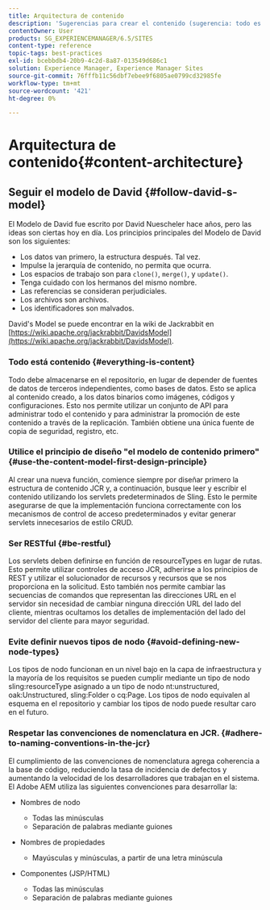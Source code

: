 ```yaml
---
title: Arquitectura de contenido
description: 'Sugerencias para crear el contenido (sugerencia: todo es contenido)'
contentOwner: User
products: SG_EXPERIENCEMANAGER/6.5/SITES
content-type: reference
topic-tags: best-practices
exl-id: bcebbdb4-20b9-4c2d-8a87-013549d686c1
solution: Experience Manager, Experience Manager Sites
source-git-commit: 76fffb11c56dbf7ebee9f6805ae0799cd32985fe
workflow-type: tm+mt
source-wordcount: '421'
ht-degree: 0%

---
```


# Arquitectura de contenido{#content-architecture}

## Seguir el modelo de David {#follow-david-s-model}

El Modelo de David fue escrito por David Nuescheler hace años, pero las ideas son ciertas hoy en día. Los principios principales del Modelo de David son los siguientes:

* Los datos van primero, la estructura después. Tal vez.
* Impulse la jerarquía de contenido, no permita que ocurra.
* Los espacios de trabajo son para `clone()`, `merge()`, y `update()`.
* Tenga cuidado con los hermanos del mismo nombre.
* Las referencias se consideran perjudiciales.
* Los archivos son archivos.
* Los identificadores son malvados.

David&#39;s Model se puede encontrar en la wiki de Jackrabbit en [https://wiki.apache.org/jackrabbit/DavidsModel](https://wiki.apache.org/jackrabbit/DavidsModel).

### Todo está contenido {#everything-is-content}

Todo debe almacenarse en el repositorio, en lugar de depender de fuentes de datos de terceros independientes, como bases de datos. Esto se aplica al contenido creado, a los datos binarios como imágenes, códigos y configuraciones. Esto nos permite utilizar un conjunto de API para administrar todo el contenido y para administrar la promoción de este contenido a través de la replicación. También obtiene una única fuente de copia de seguridad, registro, etc.

### Utilice el principio de diseño &quot;el modelo de contenido primero&quot; {#use-the-content-model-first-design-principle}

Al crear una nueva función, comience siempre por diseñar primero la estructura de contenido JCR y, a continuación, busque leer y escribir el contenido utilizando los servlets predeterminados de Sling. Esto le permite asegurarse de que la implementación funciona correctamente con los mecanismos de control de acceso predeterminados y evitar generar servlets innecesarios de estilo CRUD.

### Ser RESTful {#be-restful}

Los servlets deben definirse en función de resourceTypes en lugar de rutas. Esto permite utilizar controles de acceso JCR, adherirse a los principios de REST y utilizar el solucionador de recursos y recursos que se nos proporciona en la solicitud. Esto también nos permite cambiar las secuencias de comandos que representan las direcciones URL en el servidor sin necesidad de cambiar ninguna dirección URL del lado del cliente, mientras ocultamos los detalles de implementación del lado del servidor del cliente para mayor seguridad.

### Evite definir nuevos tipos de nodo {#avoid-defining-new-node-types}

Los tipos de nodo funcionan en un nivel bajo en la capa de infraestructura y la mayoría de los requisitos se pueden cumplir mediante un tipo de nodo sling:resourceType asignado a un tipo de nodo nt:unstructured, oak:Unstructured, sling:Folder o cq:Page. Los tipos de nodo equivalen al esquema en el repositorio y cambiar los tipos de nodo puede resultar caro en el futuro.

### Respetar las convenciones de nomenclatura en JCR. {#adhere-to-naming-conventions-in-the-jcr}

El cumplimiento de las convenciones de nomenclatura agrega coherencia a la base de código, reduciendo la tasa de incidencia de defectos y aumentando la velocidad de los desarrolladores que trabajan en el sistema. El Adobe AEM utiliza las siguientes convenciones para desarrollar la:

* Nombres de nodo

   * Todas las minúsculas
   * Separación de palabras mediante guiones

* Nombres de propiedades

   * Mayúsculas y minúsculas, a partir de una letra minúscula

* Componentes (JSP/HTML)

   * Todas las minúsculas
   * Separación de palabras mediante guiones
